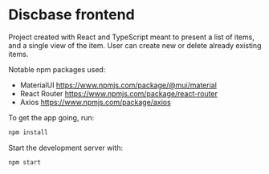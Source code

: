 # Discbase frontend

Project created with React and TypeScript meant to present a list of items, and a single view of the item.
User can create new or delete already existing items.

Notable npm packages used:

- MaterialUI https://www.npmjs.com/package/@mui/material
- React Router https://www.npmjs.com/package/react-router
- Axios https://www.npmjs.com/package/axios

To get the app going, run:

```javascript
npm install
```

Start the development server with:

```javascript
npm start
```
